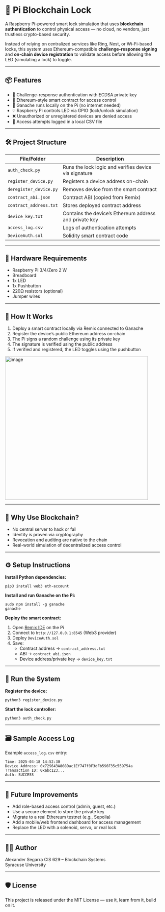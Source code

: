 # 🔐 Pi Blockchain Lock
A Raspberry Pi-powered smart lock simulation that uses **blockchain authentication** to control physical access — no cloud, no vendors, just trustless crypto-based security.

Instead of relying on centralized services like Ring, Nest, or Wi-Fi-based locks, this system uses Ethereum-compatible **challenge-response signing** and **on-chain device registration** to validate access before allowing the LED (simulating a lock) to toggle.

---

## 📦 Features

- 🔑 Challenge-response authentication with ECDSA private key  
- 🔗 Ethereum-style smart contract for access control  
- 📍 Ganache runs locally on the Pi (no internet needed)  
- 💡 Raspberry Pi controls LED via GPIO (lock/unlock simulation)  
- ❌ Unauthorized or unregistered devices are denied access  
- 🧾 Access attempts logged in a local CSV file  

---

## 🛠 Project Structure

| File/Folder              | Description |
|--------------------------|-------------|
| `auth_check.py`          | Runs the lock logic and verifies device via signature |
| `register_device.py`     | Registers a device address on-chain |
| `deregister_device.py`   | Removes device from the smart contract |
| `contract_abi.json`      | Contract ABI (copied from Remix) |
| `contract_address.txt`   | Stores deployed contract address |
| `device_key.txt`         | Contains the device’s Ethereum address and private key |
| `access_log.csv`         | Logs of authentication attempts |
| `DeviceAuth.sol`         | Solidity smart contract code |

---

## 🧱 Hardware Requirements

- Raspberry Pi 3/4/Zero 2 W  
- Breadboard  
- 1x LED  
- 1x Pushbutton  
- 220Ω resistors (optional)  
- Jumper wires  

---

## 🚀 How It Works

1. Deploy a smart contract locally via Remix connected to Ganache  
2. Register the device’s public Ethereum address on-chain  
3. The Pi signs a random challenge using its private key  
4. The signature is verified using the public address  
5. If verified and registered, the LED toggles using the pushbutton  

<img width="465" alt="image" src="https://github.com/user-attachments/assets/f825f68b-3916-496f-9e64-f4d8de594169" />

---

## 🔐 Why Use Blockchain?

- No central server to hack or fail  
- Identity is proven via cryptography  
- Revocation and auditing are native to the chain  
- Real-world simulation of decentralized access control  

---

## ⚙️ Setup Instructions

**Install Python dependencies:**
```
pip3 install web3 eth-account
```

**Install and run Ganache on the Pi:**
```
sudo npm install -g ganache
ganache
```

**Deploy the smart contract:**
1. Open [Remix IDE](https://remix.ethereum.org) on the Pi  
2. Connect to `http://127.0.0.1:8545` (Web3 provider)  
3. Deploy `DeviceAuth.sol`  
4. Save:
   - Contract address → `contract_address.txt`  
   - ABI → `contract_abi.json`  
   - Device address/private key → `device_key.txt`  

---

## 🧪 Run the System

**Register the device:**
```
python3 register_device.py
```

**Start the lock controller:**
```
python3 auth_check.py
```

---

## 🗃 Sample Access Log

Example `access_log.csv` entry:
```
Time: 2025-04-18 14:52:30
Device Address: 0x729643A808Dac1Ef747f0F3dFb596F35c559754a
Transaction ID: 0xabc123...
Auth: SUCCESS
```
 

---

## 🧠 Future Improvements

- Add role-based access control (admin, guest, etc.)  
- Use a secure element to store the private key  
- Migrate to a real Ethereum testnet (e.g., Sepolia)  
- Add a mobile/web frontend dashboard for access management  
- Replace the LED with a solenoid, servo, or real lock  

---

## 👨‍💻 Author

Alexander Segarra
CIS 629 – Blockchain Systems  
Syracuse University

---

## 🛡 License

This project is released under the MIT License — use it, learn from it, build on it.
